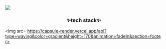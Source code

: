 <div fontAlign=center>
<img src=https://capsule-render.vercel.app/api?type=waving&color=gradient&height=170&animation=fadeIn&section=header&text=welcome&fontAlign=50>
</div>

  
<div Align=center>

<h3> ✨tech stack✨</h3>  


</div>


<div fontAlign=center>

<img src=  https://capsule-render.vercel.app/api?type=waving&color=gradient&height=170&animation=fadeIn&section=footer>
</div>

